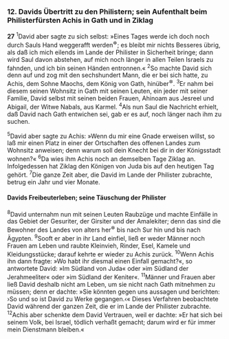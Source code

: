 ### 12. Davids Übertritt zu den Philistern; sein Aufenthalt beim Philisterfürsten Achis in Gath und in Ziklag

__27__
<sup>1</sup>David aber sagte zu sich selbst: »Eines Tages werde ich doch noch durch Sauls Hand weggerafft werden<sup title="= den Tod finden">&#x2732;</sup>; es bleibt mir nichts Besseres übrig, als daß ich mich eilends im Lande der Philister in Sicherheit bringe; dann wird Saul davon abstehen, auf mich noch länger in allen Teilen Israels zu fahnden, und ich bin seinen Händen entronnen.«
<sup>2</sup>So machte David sich denn auf und zog mit den sechshundert Mann, die er bei sich hatte, zu Achis, dem Sohne Maochs, dem König von Gath, hinüber<sup title="vgl. 21,11-16">&#x2732;</sup>.
<sup>3</sup>Er nahm bei diesem seinen Wohnsitz in Gath mit seinen Leuten, ein jeder mit seiner Familie, David selbst mit seinen beiden Frauen, Ahinoam aus Jesreel und Abigail, der Witwe Nabals, aus Karmel.
<sup>4</sup>Als nun Saul die Nachricht erhielt, daß David nach Gath entwichen sei, gab er es auf, noch länger nach ihm zu suchen.

<sup>5</sup>David aber sagte zu Achis: »Wenn du mir eine Gnade erweisen willst, so laß mir einen Platz in einer der Ortschaften des offenen Landes zum Wohnsitz anweisen; denn warum soll dein Knecht bei dir in der Königsstadt wohnen?«
<sup>6</sup>Da wies ihm Achis noch an demselben Tage Ziklag an. Infolgedessen hat Ziklag den Königen von Juda bis auf den heutigen Tag gehört.
<sup>7</sup>Die ganze Zeit aber, die David im Lande der Philister zubrachte, betrug ein Jahr und vier Monate.

#### Davids Freibeuterleben; seine Täuschung der Philister

<sup>8</sup>David unternahm nun mit seinen Leuten Raubzüge und machte Einfälle in das Gebiet der Gesuriter, der Girsiter und der Amalekiter; denn das sind die Bewohner des Landes von alters her<sup title="oder: von Telam an">&#x2732;</sup> bis nach Sur hin und bis nach Ägypten.
<sup>9</sup>Sooft er aber in ihr Land einfiel, ließ er weder Männer noch Frauen am Leben und raubte Kleinvieh, Rinder, Esel, Kamele und Kleidungsstücke; darauf kehrte er wieder zu Achis zurück.
<sup>10</sup>Wenn Achis ihn dann fragte: »Wo habt ihr diesmal einen Einfall gemacht?«, so antwortete David: »Im Südland von Juda« oder »im Südland der Jerahmeeliter« oder »im Südland der Keniter«.
<sup>11</sup>Männer und Frauen aber ließ David deshalb nicht am Leben, um sie nicht nach Gath mitnehmen zu müssen; denn er dachte: »Sie könnten gegen uns aussagen und berichten: ›So und so ist David zu Werke gegangen.‹« Dieses Verfahren beobachtete David während der ganzen Zeit, die er im Lande der Philister zubrachte.
<sup>12</sup>Achis aber schenkte dem David Vertrauen, weil er dachte: »Er hat sich bei seinem Volk, bei Israel, tödlich verhaßt gemacht; darum wird er für immer mein Dienstmann bleiben.«